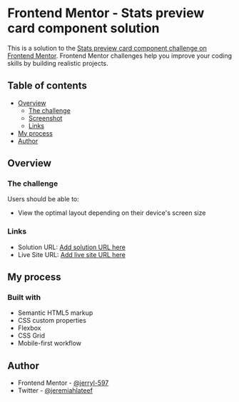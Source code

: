 # Frontend Mentor - Stats preview card component solution

This is a solution to the [Stats preview card component challenge on Frontend Mentor](https://www.frontendmentor.io/challenges/stats-preview-card-component-8JqbgoU62). Frontend Mentor challenges help you improve your coding skills by building realistic projects.

## Table of contents

- [Overview](#overview)
  - [The challenge](#the-challenge)
  - [Screenshot](#screenshot)
  - [Links](#links)
- [My process](#my-process)
- [Author](#author)

## Overview

### The challenge

Users should be able to:

- View the optimal layout depending on their device's screen size

### Links

- Solution URL: [Add solution URL here](https://github.com/Jerryl-597/statspreview)
- Live Site URL: [Add live site URL here](https://statpreviews.netlify.app/)

## My process

### Built with

- Semantic HTML5 markup
- CSS custom properties
- Flexbox
- CSS Grid
- Mobile-first workflow

## Author

- Frontend Mentor - [@jerryl-597](https://www.frontendmentor.io/profile/jerryl-597)
- Twitter - [@jeremiahlateef](https://www.twitter.com/jeremiahlateef)
